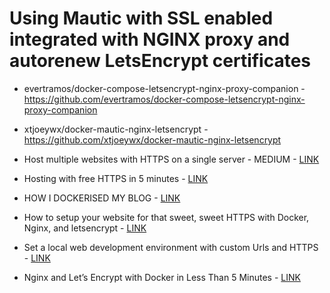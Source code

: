 # Using Mautic with SSL enabled integrated with NGINX proxy and autorenew LetsEncrypt certificates

* evertramos/docker-compose-letsencrypt-nginx-proxy-companion - <https://github.com/evertramos/docker-compose-letsencrypt-nginx-proxy-companion>

* xtjoeywx/docker-mautic-nginx-letsencrypt - <https://github.com/xtjoeywx/docker-mautic-nginx-letsencrypt>

* Host multiple websites with HTTPS on a single server - MEDIUM - [LINK](https://medium.com/@francoisromain/host-multiple-websites-with-https-inside-docker-containers-on-a-single-server-18467484ab95)

* Hosting with free HTTPS in 5 minutes - [LINK](https://aetas.pl/posts/2018-04-01-your-own-hosting-with-free-https/)

* HOW I DOCKERISED MY BLOG - [LINK](https://codedaze.io/how-i-dockerised-my-blog/)

* How to setup your website for that sweet, sweet HTTPS with Docker, Nginx, and letsencrypt - [LINK](https://medium.freecodecamp.org/docker-compose-nginx-and-letsencrypt-setting-up-website-to-do-all-the-things-for-that-https-7cb0bf774b7e)

* Set a local web development environment with custom Urls and HTTPS - [LINK](https://medium.com/@francoisromain/set-a-local-web-development-environment-with-custom-urls-and-https-3fbe91d2eaf0)

* Nginx and Let’s Encrypt with Docker in Less Than 5 Minutes - [LINK](https://medium.com/@pentacent/nginx-and-lets-encrypt-with-docker-in-less-than-5-minutes-b4b8a60d3a71)
